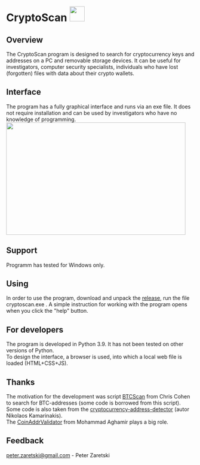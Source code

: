 # CryptoScan  <img src="https://user-images.githubusercontent.com/101092112/162493849-b7c77d0d-7019-45a9-a91f-cd3c7735eb6d.png" width=40px height=40px><br> 

## Overview
The CryptoScan program is designed to search for cryptocurrency keys and addresses on a PC and removable storage devices. 
It can be useful for investigators, computer security specialists, individuals who have lost (forgotten) files with data about their crypto wallets.

## Interface
The program has a fully graphical interface and runs via an exe file. It does not require installation and can be used by investigators who have no knowledge of programming.
<br><img src="https://user-images.githubusercontent.com/101092112/162491645-b347167b-4dc6-49b0-897a-ee57c1d6201e.png" width=480px height=300px>

## Support
Programm has tested for Windows only.

## Using
In order to use the program, download and unpack the [release](https://github.com/PetroBulbash/CryptoScan/releases/), run the file cryptoscan.exe . A simple instruction for working with the program opens when you click the "help" button.

## For developers
The program is developed in Python 3.9. It has not been tested on other versions of Python.<br>
To design the interface, a browser is used, into which a local web file is loaded (HTML+CSS+JS).

## Thanks
The motivation for the development was script [BTCScan](https://gist.github.com/chriswcohen/7e28c95ba7354a986c34) from Chris Cohen to search for BTC-addresses (some code is borrowed from this script).<br>
Some code is also taken from the [cryptocurrency-address-detector](https://gist.github.com/chriswcohen/7e28c95ba7354a986c34) (autor Nikolaos Kamarinakis).<br>
The [CoinAddrValidator](https://pypi.org/project/coinaddrvalidator/) from Mohammad Aghamir plays a big role.

## Feedback
peter.zaretski@gmail.com - Peter Zaretski


